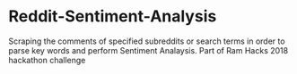# Reddit-Sentiment-Analysis
Scraping the comments of specified subreddits or search terms in order to parse key words and perform Sentiment Analaysis. Part of Ram Hacks 2018 hackathon challenge
